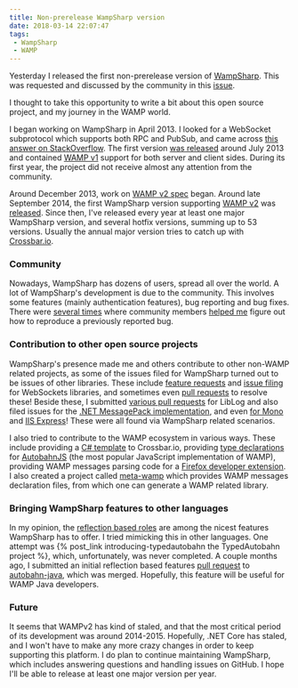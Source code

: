 ```yaml
---
title: Non-prerelease WampSharp version
date: 2018-03-14 22:07:47
tags:
 - WampSharp
 - WAMP
---
```

Yesterday I released the first non-prerelease version of [WampSharp](http://wampsharp.net). This was requested and discussed by the community in this [issue](https://github.com/Code-Sharp/WampSharp/issues/237).

I thought to take this opportunity to write a bit about this open source project, and my journey in the WAMP world.

I began working on WampSharp in April 2013. I looked for a WebSocket subprotocol which supports both RPC and PubSub, and came across [this answer on StackOverflow](https://stackoverflow.com/a/10882808). The first version [was released](https://groups.google.com/d/msg/wampws/dR2j0U6E5m4/ijkrlHCgbF0J) around July 2013 and contained [WAMP v1](https://web.archive.org/web/20130511044655/http://wamp.ws:80/spec) support for both server and client sides. During its first year, the project did not receive almost any attention from the community.

Around December 2013, work on [WAMP v2 spec](https://groups.google.com/d/msg/wampws/7KykR53SP1w/kzoIWV5JOP8J) began. Around late September 2014, the first WampSharp version supporting [WAMP v2](http://wamp-proto.org/spec/) was [released](https://groups.google.com/d/msg/wampws/lLxrrRYDozw/DVLx31-p7sAJ). Since then, I've released every year at least one major WampSharp version, and several hotfix versions, summing up to 53 versions. Usually the annual major version tries to catch up with [Crossbar.io](https://crossbar.io).

### Community

Nowadays, WampSharp has dozens of users, spread all over the world. A lot of WampSharp's development is due to the community. This involves some features (mainly authentication features), bug reporting and bug fixes. There were [several times](https://github.com/Code-Sharp/WampSharp/issues/92) where community members [helped me](https://gist.github.com/darkl/28380eced333ac8ff0fcc4df6cb2f21e#gistcomment-1975910) figure out how to reproduce a previously reported bug.

### Contribution to other open source projects

WampSharp's presence made me and others contribute to other non-WAMP related projects, as some of the issues filed for WampSharp turned out to be issues of other libraries. These include [feature requests](https://github.com/statianzo/Fleck/issues/70) and [issue filing](https://github.com/vtortola/WebSocketListener/issues/47) for WebSockets libraries, and sometimes even [pull requests](https://github.com/kerryjiang/WebSocket4Net/pull/41) to resolve these! Beside these, I submitted [various pull requests](https://github.com/damianh/LibLog/pulls?q=is%3Apr+author%3Adarkl+is%3Aclosed) for LibLog and also filed issues for the [.NET MessagePack implementation](https://github.com/msgpack/msgpack-cli/issues/39), and even [for Mono](https://bugzilla.xamarin.com/show_bug.cgi?id=13110) and [IIS Express](https://github.com/aspnet/AspNetKatana/issues/155)! These were all found via WampSharp related scenarios.

I also tried to contribute to the WAMP ecosystem in various ways. These include providing a [C# template](https://github.com/crossbario/crossbar/pull/135) to Crossbar.io, providing [type declarations](https://github.com/DefinitelyTyped/DefinitelyTyped/pull/3956) for [AutobahnJS](https://github.com/crossbario/autobahn-js) (the most popular JavaScript implementation of WAMP), providing WAMP messages parsing code for a [Firefox developer extension](https://github.com/firebug/websocket-monitor/issues/32). I also created a project called [meta-wamp](https://github.com/darkl/meta-wamp) which provides WAMP messages declaration files, from which one can generate a WAMP related library.

### Bringing WampSharp features to other languages

In my opinion, the [reflection based roles](http://wampsharp.net/tags/reflection/) are among the nicest features WampSharp has to offer. I tried mimicking this in other languages. One attempt was {% post_link introducing-typedautobahn the TypedAutobahn project %}, which, unfortunately, was never completed. A couple months ago, I submitted an initial reflection based features [pull request](https://github.com/crossbario/autobahn-java/pull/356) to [autobahn-java](https://github.com/crossbario/autobahn-java), which was merged. Hopefully, this feature will be useful for WAMP Java developers.

### Future

It seems that WAMPv2 has kind of staled, and that the most critical period of its development was around 2014-2015. Hopefully, .NET Core has staled, and I won't have to make any more crazy changes in order to keep supporting this platform. I do plan to continue maintaining WampSharp, which includes answering questions and handling issues on GitHub. I hope I'll be able to release at least one major version per year.